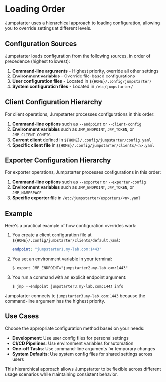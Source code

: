 # Loading Order

Jumpstarter uses a hierarchical approach to loading configuration, allowing you
to override settings at different levels.

## Configuration Sources

Jumpstarter loads configuration from the following sources, in order of
precedence (highest to lowest):

1. **Command-line arguments** - Highest priority, override all other settings
2. **Environment variables** - Override file-based configurations
3. **User configuration files** - Located in
   `${HOME}/.config/jumpstarter/`
4. **System configuration files** - Located in `/etc/jumpstarter/`

## Client Configuration Hierarchy

For client operations, Jumpstarter processes configurations in this order:

1. **Command-line options** such as `--endpoint` or `--client-config`
2. **Environment variables** such as `JMP_ENDPOINT`, `JMP_TOKEN`, or
   `JMP_CLIENT_CONFIG`
3. **Current client** defined in
   `${HOME}/.config/jumpstarter/config.yaml`
4. **Specific client file** in
   `${HOME}/.config/jumpstarter/clients/<n>.yaml`

## Exporter Configuration Hierarchy

For exporter operations, Jumpstarter processes configurations in this order:

1. **Command-line options** such as `--exporter` or `--exporter-config`
2. **Environment variables** such as `JMP_ENDPOINT`, `JMP_TOKEN`, or
   `JMP_NAMESPACE`
3. **Specific exporter file** in `/etc/jumpstarter/exporters/<n>.yaml`

## Example

Here's a practical example of how configuration overrides work:

1. You create a client configuration file at
   `${HOME}/.config/jumpstarter/clients/default.yaml`:

   ```yaml
   endpoint: "jumpstarter1.my-lab.com:1443"
   ```

2. You set an environment variable in your terminal:

   ```shell
   $ export JMP_ENDPOINT="jumpstarter2.my-lab.com:1443"
   ```

3. You run a command with an explicit endpoint argument:

   ```shell
   $ jmp --endpoint jumpstarter3.my-lab.com:1443 info
   ```

Jumpstarter connects to `jumpstarter3.my-lab.com:1443` because the command-line
argument has the highest priority.

## Use Cases

Choose the appropriate configuration method based on your needs:

- **Development**: Use user config files for personal settings
- **CI/CD Pipelines**: Use environment variables for automation
- **One-off Tasks**: Use command-line arguments for temporary changes
- **System Defaults**: Use system config files for shared settings across users

This hierarchical approach allows Jumpstarter to be flexible across different
usage scenarios while maintaining consistent behavior.